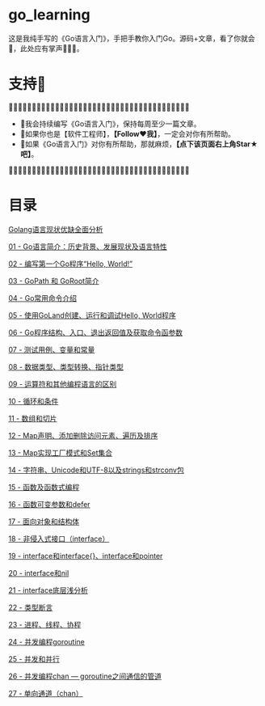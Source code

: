 # go_learning
这是我纯手写的《Go语言入门》，手把手教你入门Go。源码+文章，看了你就会🥴，此处应有掌声👏👏👏。

# 支持🤟
🤟🤟🤟🤟🤟🤟🤟🤟🤟🤟🤟🤟🤟🤟🤟🤟🤟🤟🤟🤟🤟🤟🤟🤟🤟🤟🤟🤟🤟🤟🤟🤟🤟🤟🤟🤟🤟🤟🤟
- 🎸我会持续编写《Go语言入门》，保持每周至少一篇文章。
- 🎸如果你也是【软件工程师】，**【Follow❤️我】**，一定会对你有所帮助。
- 🎸如果《Go语言入门》对你有所帮助，那就麻烦，**【点下该页面右上角Star★吧】**。

🤟🤟🤟🤟🤟🤟🤟🤟🤟🤟🤟🤟🤟🤟🤟🤟🤟🤟🤟🤟🤟🤟🤟🤟🤟🤟🤟🤟🤟🤟🤟🤟🤟🤟🤟🤟🤟🤟🤟

# 目录
[Golang语言现状优缺全面分析
](https://blog.csdn.net/oHaiKuoTianKong1682/article/details/107836785)

[01 - Go语言简介：历史背景、发展现状及语言特性
](https://blog.csdn.net/oHaiKuoTianKong1682/article/details/111932807)

[02 - 编写第一个Go程序“Hello, World!”
](https://blog.csdn.net/oHaiKuoTianKong1682/article/details/111986564)

[03 - GoPath 和 GoRoot简介](https://blog.csdn.net/oHaiKuoTianKong1682/article/details/111991281)

[04 - Go常用命令介绍](https://blog.csdn.net/oHaiKuoTianKong1682/article/details/112190163)

[05 - 使用GoLand创建、运行和调试Hello, World程序](https://blog.csdn.net/oHaiKuoTianKong1682/article/details/112221648)

[06 - Go程序结构、入口、退出返回值及获取命令函参数](https://blog.csdn.net/oHaiKuoTianKong1682/article/details/112236723)

[07 - 测试用例、变量和常量](https://blog.csdn.net/oHaiKuoTianKong1682/article/details/112241800)

[08 - 数据类型、类型转换、指针类型](https://blog.csdn.net/oHaiKuoTianKong1682/article/details/112385937)

[09 - 运算符和其他编程语言的区别](https://blog.csdn.net/oHaiKuoTianKong1682/article/details/112473349)

[10 - 循环和条件](https://blog.csdn.net/oHaiKuoTianKong1682/article/details/112516474)

[11 - 数组和切片](https://blog.csdn.net/oHaiKuoTianKong1682/article/details/112794608)

[12 - Map声明、添加删除访问元素、遍历及排序](https://blog.csdn.net/oHaiKuoTianKong1682/article/details/112919456)

[13 - Map实现工厂模式和Set集合](https://blog.csdn.net/oHaiKuoTianKong1682/article/details/112975380)

[14 - 字符串、Unicode和UTF-8以及strings和strconv包](https://blog.csdn.net/oHaiKuoTianKong1682/article/details/113098823)

[15 - 函数及函数式编程](https://blog.csdn.net/oHaiKuoTianKong1682/article/details/113370674)

[16 - 函数可变参数和defer](https://blog.csdn.net/oHaiKuoTianKong1682/article/details/114024422)

[17 - 面向对象和结构体](https://blog.csdn.net/oHaiKuoTianKong1682/article/details/114064741)

[18 - 非侵入式接口（interface）](https://blog.csdn.net/oHaiKuoTianKong1682/article/details/114124048)

[19 - interface和interface{}、interface和pointer](https://blog.csdn.net/oHaiKuoTianKong1682/article/details/114221277)

[20 - interface和nil](https://blog.csdn.net/oHaiKuoTianKong1682/article/details/114242650)

[21 - interface底层浅分析](https://blog.csdn.net/oHaiKuoTianKong1682/article/details/114337266)

[22 - 类型断言](https://blog.csdn.net/oHaiKuoTianKong1682/article/details/114371559)

[23 - 进程、线程、协程](https://blog.csdn.net/oHaiKuoTianKong1682/article/details/114409189?spm=1001.2014.3001.5501)

[24 - 并发编程goroutine](https://blog.csdn.net/oHaiKuoTianKong1682/article/details/114442646?spm=1001.2014.3001.5501)

[25 - 并发和并行](https://blog.csdn.net/oHaiKuoTianKong1682/article/details/114459719?spm=1001.2014.3001.5501)

[26 - 并发编程chan — goroutine之间通信的管道](https://blog.csdn.net/oHaiKuoTianKong1682/article/details/114496281?spm=1001.2014.3001.5501)

[27 - 单向通道（chan）](https://blog.csdn.net/oHaiKuoTianKong1682/article/details/114586381)